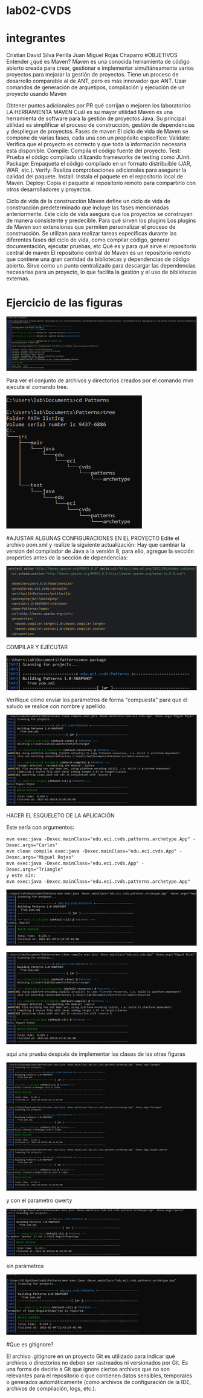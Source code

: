 # lab02-CVDS
# integrantes 
  Cristian David Silva Perilla
  Juan Miguel Rojas Chaparro 
#OBJETIVOS
  Entender ¿qué es Maven?
  Maven es una conocida herramienta de código abierto creada para crear, gestionar e implementar simultáneamente varios proyectos para mejorar la gestión de proyectos. Tiene un proceso de desarrollo comparable al de ANT, pero es más innovador que ANT.
  Usar comandos de generación de arquetipos, compilación y ejecución de un proyecto usando Maven
  
  
  Obtener puntos adicionales por PR qué corrijan o mejoren los laboratorios
  LA HERRAMIENTA MAVEN
  Cuál es su mayor utilidad
  Maven es una herramienta de software para la gestión de proyectos Java. Su principal utilidad es simplificar el proceso de construcción, gestión de dependencias y despliegue de proyectos.
  Fases de maven
  El ciclo de vida de Maven se compone de varias fases, cada una con un propósito específico:
  Validate: Verifica que el proyecto es correcto y que toda la información necesaria está disponible.
  Compile: Compila el código fuente del proyecto.
  Test: Prueba el código compilado utilizando frameworks de testing como JUnit.
  Package: Empaqueta el código compilado en un formato distribuible (JAR, WAR, etc.).
  Verify: Realiza comprobaciones adicionales para asegurar la calidad del paquete.
  Install: Instala el paquete en el repositorio local de Maven.
  Deploy: Copia el paquete al repositorio remoto para compartirlo con otros desarrolladores y proyectos.
  
  
  Ciclo de vida de la construcción
  Maven define un ciclo de vida de construcción predeterminado que incluye las fases mencionadas anteriormente. Este ciclo de vida asegura que los proyectos se construyan de manera consistente y predecible.
  Para qué sirven los plugins
  Los plugins de Maven son extensiones que permiten personalizar el proceso de construcción. Se utilizan para realizar tareas específicas durante las diferentes fases del ciclo de vida, como compilar código, generar documentación, ejecutar pruebas, etc
  Qué es y para qué sirve el repositorio central de maven
  El repositorio central de Maven es un repositorio remoto que contiene una gran cantidad de bibliotecas y dependencias de código abierto. Sirve como un punto centralizado para descargar las dependencias necesarias para un proyecto, lo que facilita la gestión y el uso de    bibliotecas externas.
# Ejercicio de las figuras 

  ![Logo de mi proyecto](images02/Imagen1.png)
  
  Para ver el conjunto de archivos y directorios creados por el comando mvn ejecute el comando tree.
  
  ![Logo de mi proyecto](images02/Imagen2.png)
  
#AJUSTAR ALGUNAS CONFIGURACIONES EN EL PROYECTO
  Edite el archivo pom.xml y realize la siguiente actualización:
  Hay que cambiar la version del compilador de Java a la versión 8, para ello, agregue la sección properties antes de la sección de dependencias:
  
  ![Logo de mi proyecto](images02/Imagen3.png)
    
  COMPILAR Y EJECUTAR
  
  ![Logo de mi proyecto](images02/Imagen4.png)
  
  Verifique cómo enviar los parámetros de forma "compuesta" para que el saludo se realice con nombre y apellido.
    
  ![Logo de mi proyecto](images02/Imagen5.png)
  
  HACER EL ESQUELETO DE LA APLICACIÓN
  
  Este sería con argumentos:
  
    mvn exec:java -Dexec.mainClass="edu.eci.cvds.patterns.archetype.App" -Dexec.args="Carlos"
    mvn clean compile exec:java -Dexec.mainClass="edu.eci.cvds.App" -Dexec.args="Miguel Rojas"
    mvn exec:java -Dexec.mainClass="edu.eci.cvds.App" -Dexec.args="Triangle"
    y este sin:
    mvn exec:java -Dexec.mainClass="edu.eci.cvds.patterns.archetype.App"
    
  ![Logo de mi proyecto](images02/Imagen6.png)
  
  ![Logo de mi proyecto](images02/Imagen7.png)
  
  aqui una prueba después de implementar las clases de las otras figuras 
  
  ![Logo de mi proyecto](images02/Imagen8.png)
  
  y con el parametro qwerty 
  
  ![Logo de mi proyecto](images02/Imagen9.png)
  
  sin parámetros 
  
  ![Logo de mi proyecto](images02/Imagen10.png)
  
#Que es gitignore?
    
  El archivo .gitignore en un proyecto Git es utilizado para indicar qué archivos o directorios no deben ser rastreados ni versionados por Git. Es una forma de decirle a Git que ignore ciertos archivos que no son relevantes para el repositorio o que contienen datos        sensibles, temporales o generados automáticamente (como archivos de configuración de la IDE, archivos de compilación, logs, etc.).


    

  
  

